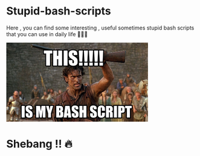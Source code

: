 # Stupid-bash-scripts 
Here , you can find some interesting , useful sometimes stupid bash scripts that you can use in daily life 👾👾👾  

![Funny Script Meme](meme.jpg)  

# **Shebang !! 🔥**
